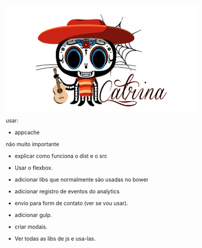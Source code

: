 ![Logo](logo-bg.png "Catrina")

usar:
- appcache

não muito importante
- explicar como funciona o dist e o src
- Usar o flexbox.
- adicionar libs que normalmente são usadas no bower
  <!-- - handlebars -->
  <!-- - i18next -->
  <!-- - jquery -->
  <!-- - slick carousel -->

- adicionar registro de eventos do analytics
- envio para form de contato (ver se vou usar).
- adicionar gulp.
- criar modais.
- Ver todas as libs de js e usa-las.
